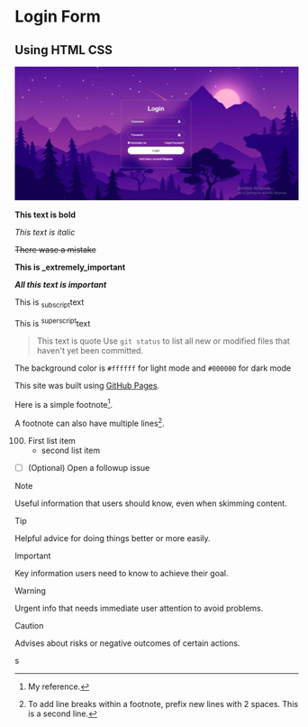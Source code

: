 # Login Form

## Using HTML CSS

![Alt text](demo_page.JPG "Demo Page")

**This text is bold**

_This text is italic_

~~There wase a mistake~~

**This is \_extremely_important**

**_All this text is important_**

This is <sub>subscript</sub>text

This is <sup>superscript</sup>text

> This text is quote
> Use `git status` to list all new or modified files that haven't yet been committed.

The background color is `#ffffff` for light mode and `#000000` for dark mode

This site was built using [GitHub Pages](https://pages.github.com/).

Here is a simple footnote[^1].

A footnote can also have multiple lines[^2].

[^1]: My reference.
[^2]:
    To add line breaks within a footnote, prefix new lines with 2 spaces.
    This is a second line.

100. First list item
     - second list item

- [ ] \(Optional) Open a followup issue

> [!NOTE]
> Useful information that users should know, even when skimming content.

> [!TIP]
> Helpful advice for doing things better or more easily.

> [!IMPORTANT]
> Key information users need to know to achieve their goal.

> [!WARNING]
> Urgent info that needs immediate user attention to avoid problems.

> [!CAUTION]
> Advises about risks or negative outcomes of certain actions.

<!-- This content will not appear in the rendered Markdown -->

s
